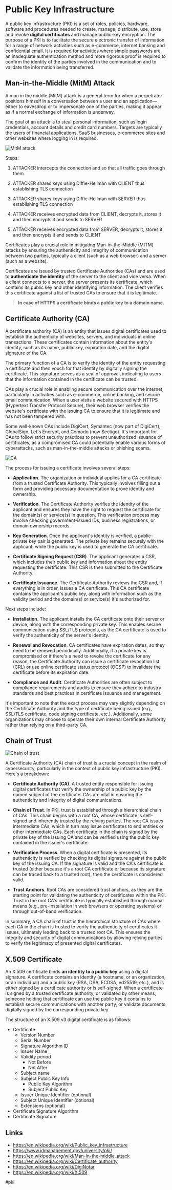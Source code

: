 # Public Key Infrastructure

A public key infrastructure (PKI) is a set of roles, policies, hardware, software and procedures needed to create, manage, distribute, use, store and revoke __digital certificates__ and manage public-key encryption. The purpose of a PKI is to facilitate the secure electronic transfer of information for a range of network activities such as e-commerce, internet banking and confidential email. It is required for activities where simple passwords are an inadequate authentication method and more rigorous proof is required to confirm the identity of the parties involved in the communication and to validate the information being transferred.

## Man-in-the-Middle (MitM) Attack

A man in the middle (MitM) attack is a general term for when a perpetrator positions himself in a conversation between a user and an application—either to eavesdrop or to impersonate one of the parties, making it appear as if a normal exchange of information is underway.

The goal of an attack is to steal personal information, such as login credentials, account details and credit card numbers. Targets are typically the users of financial applications, SaaS businesses, e-commerce sites and other websites where logging in is required.

![MitM attack](_images/mitm.png)

Steps:

1. ATTACKER intercepts the connection and so that all traffic goes through them

2. ATTACKER shares keys using Diffie-Hellman with CLIENT thus establishing TLS connection

3. ATTACKER shares keys using Diffie-Hellman with SERVER thus establishing TLS connection

4. ATTACKER receives encrypted data from CLIENT, decrypts it, stores it and then encrypts it and sends to SERVER

5. ATTACKER receives encrypted data from SERVER, decrypts it, stores it and then encrypts it and sends to CLIENT

Certificates play a crucial role in mitigating Man-in-the-Middle (MITM) attacks by ensuring the authenticity and integrity of communication between two parties, typically a client (such as a web browser) and a server (such as a website).

Certificates are issued by trusted Certificate Authorities (CAs) and are used to __authenticate the identity__ of the server to the client and vice versa. When a client connects to a server, the server presents its certificate, which contains its public key and other identifying information. The client verifies this certificate against a list of trusted CAs to ensure that it is legitimate.

> __In case of HTTPS a certificate binds a public key to a domain name.__

## Certificate Authority (CA)

A certificate authority (CA) is an entity that issues digital certificates used to establish the authenticity of websites, servers, and individuals in online transactions. These certificates contain information about the entity's identity, such as its name, public key, expiration date, and the digital signature of the CA.

The primary function of a CA is to verify the identity of the entity requesting a certificate and then vouch for that identity by digitally signing the certificate. This signature serves as a seal of approval, indicating to users that the information contained in the certificate can be trusted.

CAs play a crucial role in enabling secure communication over the internet, particularly in activities such as e-commerce, online banking, and secure email communication. When a user visits a website secured with HTTPS (Hypertext Transfer Protocol Secure), their web browser verifies the website's certificate with the issuing CA to ensure that it is legitimate and has not been tampered with.

Some well-known CAs include DigiCert, Symantec (now part of DigiCert), GlobalSign, Let's Encrypt, and Comodo (now Sectigo). It's important for CAs to follow strict security practices to prevent unauthorized issuance of certificates, as a compromised CA could potentially enable various forms of cyberattacks, such as man-in-the-middle attacks or phishing scams.

![CA](_images/ca.png)

The process for issuing a certificate involves several steps:

* __Application__. The organization or individual applies for a CA certificate from a trusted Certificate Authority. This typically involves filling out a form and providing necessary documentation to prove identity and ownership.

* __Verification__. The Certificate Authority verifies the identity of the applicant and ensures they have the right to request the certificate for the domain(s) or service(s) in question. This verification process may involve checking government-issued IDs, business registrations, or domain ownership records.

* __Key Generation__. Once the applicant's identity is verified, a public-private key pair is generated. The private key remains securely with the applicant, while the public key is used to generate the CA certificate.

* __Certificate Signing Request (CSR)__. The applicant generates a CSR, which includes their public key and information about the entity requesting the certificate. This CSR is then submitted to the Certificate Authority.

* __Certificate Issuance__. The Certificate Authority reviews the CSR and, if everything is in order, issues a CA certificate. This CA certificate contains the applicant's public key, along with information such as the validity period and the domain(s) or service(s) it's authorized for.

Next steps include:

* __Installation__. The applicant installs the CA certificate onto their server or device, along with the corresponding private key. This enables secure communication using SSL/TLS protocols, as the CA certificate is used to verify the authenticity of the server's identity.

* __Renewal and Revocation__. CA certificates have expiration dates, so they need to be renewed periodically. Additionally, if a private key is compromised or if there's a need to revoke the certificate for any reason, the Certificate Authority can issue a certificate revocation list (CRL) or use online certificate status protocol (OCSP) to invalidate the certificate before its expiration date.

* __Compliance and Audit__. Certificate Authorities are often subject to compliance requirements and audits to ensure they adhere to industry standards and best practices in certificate issuance and management.

It's important to note that the exact process may vary slightly depending on the Certificate Authority and the type of certificate being issued (e.g., SSL/TLS certificate, code signing certificate, etc.). Additionally, some organizations may choose to operate their own internal Certificate Authority rather than relying on a third-party CA.

## Chain of Trust

![Chain of trust](_images/chain-of-trust.pbm)

A Certificate Authority (CA) chain of trust is a crucial concept in the realm of cybersecurity, particularly in the context of public key infrastructure (PKI). Here's a breakdown:

* __Certificate Authority (CA)__. A trusted entity responsible for issuing digital certificates that verify the ownership of a public key by the named subject of the certificate. CAs are vital in ensuring the authenticity and integrity of digital communications.

* __Chain of Trust__. In PKI, trust is established through a hierarchical chain of CAs. This chain begins with a root CA, whose certificate is self-signed and inherently trusted by the relying parties. The root CA issues intermediate CAs, which in turn may issue certificates to end entities or other intermediate CAs. Each certificate in the chain is signed by the private key of the issuing CA and can be verified using the public key contained in the issuer's certificate.

* __Verification Process__. When a digital certificate is presented, its authenticity is verified by checking its digital signature against the public key of the issuing CA. If the signature is valid and the CA's certificate is trusted (either because it's a root CA certificate or because its signature can be traced back to a trusted root), then the certificate is considered valid.

* __Trust Anchors__. Root CAs are considered trust anchors, as they are the starting point for validating the authenticity of certificates within the PKI. Trust in the root CA's certificate is typically established through manual means (e.g., pre-installation in web browsers or operating systems) or through out-of-band verification.

In summary, a CA chain of trust is the hierarchical structure of CAs where each CA in the chain is trusted to verify the authenticity of certificates it issues, ultimately leading back to a trusted root CA. This ensures the integrity and security of digital communications by allowing relying parties to verify the legitimacy of presented digital certificates.

## X.509 Certificate

An X.509 certificate binds __an identity to a public key__ using a digital signature. A certificate contains an identity (a hostname, or an organization, or an individual) and a public key (RSA, DSA, ECDSA, ed25519, etc.), and is either signed by a certificate authority or is self-signed. When a certificate is signed by a trusted certificate authority, or validated by other means, someone holding that certificate can use the public key it contains to establish secure communications with another party, or validate documents digitally signed by the corresponding private key.

The structure of an X.509 v3 digital certificate is as follows:

* Certificate
  * Version Number
  * Serial Number
  * Signature Algorithm ID
  * Issuer Name
  * Validity period
    * Not Before
    * Not After
  * Subject name
  * Subject Public Key Info
    * Public Key Algorithm
    * Subject Public Key
  * Issuer Unique Identifier (optional)
  * Subject Unique Identifier (optional)
  * Extensions (optional)
* Certificate Signature Algorithm
* Certificate Signature

## Links

* https://en.wikipedia.org/wiki/Public_key_infrastructure
* https://www.idmanagement.gov/university/pki/
* https://en.wikipedia.org/wiki/Man-in-the-middle_attack
* https://en.wikipedia.org/wiki/Certificate_authority
* https://en.wikipedia.org/wiki/DigiNotar
* https://en.wikipedia.org/wiki/X.509

#pki
